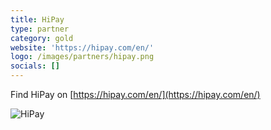 ```yaml
---
title: HiPay
type: partner
category: gold
website: 'https://hipay.com/en/'
logo: /images/partners/hipay.png
socials: []
---
```


Find HiPay on [https://hipay.com/en/](https://hipay.com/en/)

![HiPay](/images/partners/hipay.png)
